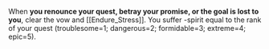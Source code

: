When **you renounce your quest, betray your promise, or the goal is lost to you**, clear the vow and [[Endure_Stress]]. You suffer -spirit equal to the rank of your quest (troublesome=1; dangerous=2; formidable=3; extreme=4; epic=5).